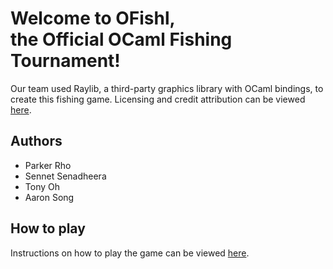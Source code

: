 # Welcome to OFishl,<br />the Official OCaml Fishing Tournament!

Our team used Raylib, a third-party graphics library with OCaml bindings, to 
create this fishing game. Licensing and credit attribution can be viewed 
[here](licensing.md).

## Authors
  - Parker Rho
  - Sennet Senadheera
  - Tony Oh
  - Aaron Song

## How to play

Instructions on how to play the game can be viewed [here](INSTALL.md).